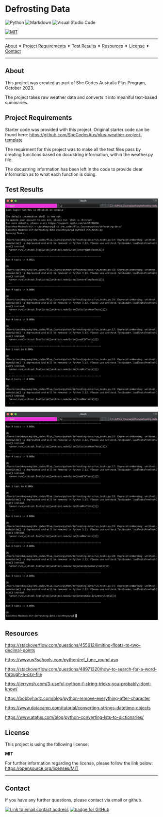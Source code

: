 # Defrosting Data

![Python](https://img.shields.io/badge/python-3670A0?style=for-the-badge&logo=python&logoColor=ffdd54) ![Markdown](https://img.shields.io/badge/markdown-%23000000.svg?style=for-the-badge&logo=markdown&logoColor=white) ![Visual Studio Code](https://img.shields.io/badge/Visual%20Studio%20Code-0078d7.svg?style=for-the-badge&logo=visual-studio-code&logoColor=white)

[![MIT](https://img.shields.io/badge/License-MIT-yellow?style=for-the-badge)](https://opensource.org/licenses/MIT)

---

[About](#about) ✦ [Project Requirements](#project-requirements) ✦ [Test Results](#test-results) ✦ [Resources](#resources) ✦ [License](#license) ✦ [Contact](#contact)

---

## About

This project was created as part of She Codes Australia Plus Program, October 2023.

The project takes raw weather data and converts it into meaniful text-based summaries.

## Project Requirements

Starter code was provided with this project. Original starter code can be found here:
https://github.com/SheCodesAus/plus-weather-project-template

The requirment for this project was to make all the test files pass by creating functions based on docustring information, within the weather.py file.

The docustring information has been left in the code to provide clear information as to what each function is doing.

## Test Results

![Screenshot showing test files passing](<assets/Screenshot 2023-11-11 at 10.26.01.png>)

![Screenshot showing test files passing](<assets/Screenshot 2023-11-11 at 10.26.17.png>)

## Resources

https://stackoverflow.com/questions/455612/limiting-floats-to-two-decimal-points

https://www.w3schools.com/python/ref_func_round.asp

https://stackoverflow.com/questions/48971320/how-to-search-for-a-word-through-a-csv-file

https://jerrynsh.com/3-useful-python-f-string-tricks-you-probably-dont-know/

https://bobbyhadz.com/blog/python-remove-everything-after-character

https://www.datacamp.com/tutorial/converting-strings-datetime-objects

https://www.atatus.com/blog/python-converting-lsts-to-dictionaries/

## License

This project is using the following license:

**MIT**

For further information regarding the license, please follow the link below:
https://opensource.org/licenses/MIT

---

## Contact

If you have any further questions, please contact via email or github.

<a href="mailto:caoimhejyoti@gmail.com"><img alt="Link to email contact address" src="https://img.shields.io/badge/email-D14836?style=for-the-badge" target="_blank" /></a> <a href="https://github.com/caoimhejyoti"><img alt="badge for GitHub" src="https://img.shields.io/badge/github-%23121011.svg?style=for-the-badge&logo=github&logoColor=white" target="_blank" /></a>
